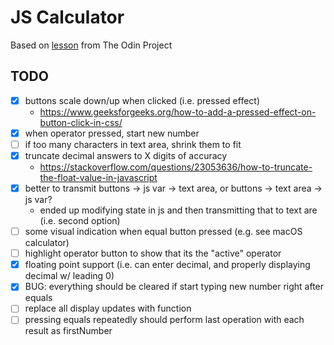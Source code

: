 # JS Calculator

Based on [lesson](https://www.theodinproject.com/courses/foundations/lessons/calculator) from The Odin Project

## TODO

* [x] buttons scale down/up when clicked (i.e. pressed effect)
	* https://www.geeksforgeeks.org/how-to-add-a-pressed-effect-on-button-click-in-css/
* [x] when operator pressed, start new number
* [ ] if too many characters in text area, shrink them to fit
* [x] truncate decimal answers to X digits of accuracy
	* https://stackoverflow.com/questions/23053636/how-to-truncate-the-float-value-in-javascript
* [x] better to transmit buttons -> js var -> text area, or buttons -> text area -> js var?
	* ended up modifying state in js and then transmitting that to text are (i.e. second option)
* [ ] some visual indication when equal button pressed (e.g. see macOS calculator)
* [ ] highlight operator button to show that its the "active" operator
* [x] floating point support (i.e. can enter decimal, and properly displaying decimal w/ leading 0)
* [x] BUG: everything should be cleared if start typing new number right after equals
* [ ] replace all display updates with function
* [ ] pressing equals repeatedly should perform last operation with each result as firstNumber
